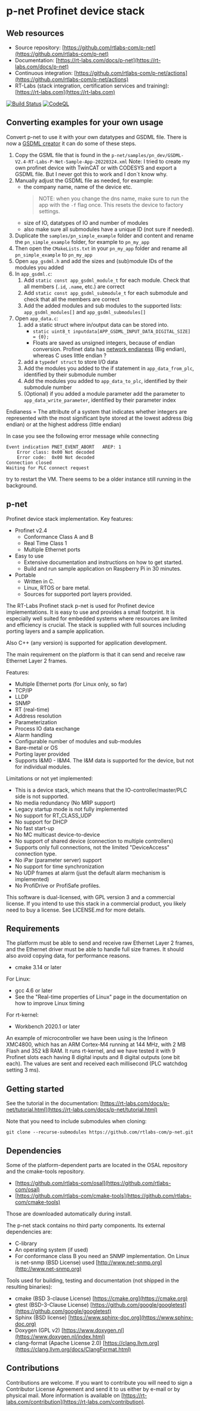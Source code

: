 p-net Profinet device stack
===========================

Web resources
-------------

* Source repository: [https://github.com/rtlabs-com/p-net](https://github.com/rtlabs-com/p-net)
* Documentation: [https://rt-labs.com/docs/p-net](https://rt-labs.com/docs/p-net)
* Continuous integration: [https://github.com/rtlabs-com/p-net/actions](https://github.com/rtlabs-com/p-net/actions)
* RT-Labs (stack integration, certification services and training): [https://rt-labs.com](https://rt-labs.com)


[![Build Status](https://github.com/rtlabs-com/p-net/workflows/Build/badge.svg?branch=master)](https://github.com/rtlabs-com/p-net/actions?workflow=Build)
[![CodeQL](https://github.com/rtlabs-com/p-net/workflows/CodeQL/badge.svg?branch=master)](https://github.com/rtlabs-com/p-net/actions?workflow=CodeQL)

Converting examples for your own usage
-------------------------------------
Convert p-net to use it with your own datatypes and GSDML file. There is now a [GSDML creator](https://github.com/InspireHornets/gsdml-creator)
it can do some of these steps.

1. Copy the GSML file that is found in the `p-net/samples/pn_dev/GSDML-V2.4-RT-Labs-P-Net-Sample-App-20220324.xml`
    Note: I tried to create my own profinet device with TwinCAT or with CODESYS and export a GSDML file.
    But I never got this to work and I don´t know why.
2. Manually adjust the GSDML file as needed, for example:
   - the company name, name of the device etc.
        > NOTE: when you change the dns name, make sure to run the app with the `-f` flag once. This resets the device to factory settings.
   - size of IO, datatypes of IO and number of modules
   - also make sure all submodules have a unique ID (not sure if needed).
1. Duplicate the `samples/pn_simple_example` folder and content and rename the `pn_simple_example` folder, for example to `pn_my_app`
2. Then open the `CMakeLists.txt` in your `pn_my_app` folder and rename all `pn_simple_example` to `pn_my_app`
3. Open `app_gsdml.h` and add the sizes and (sub)module IDs of the modules you added
4. In `app_gsdml.c`:
   1. Add `static const app_gsdml_module_t`  for each module. Check that all members (`.id`, `.name`, etc.) are correct
   2. Add `static const app_gsdml_submodule_t`  for each submodule and check that all the members are correct
   3. Add the added modules and sub modules to the supported lists: `app_gsdml_modules[]` and `app_gsdml_submodules[]`
5. Open `app_data.c`:
   1. add a static struct where in/output data can be stored into.
      - `static uint8_t inputdata[APP_GSDML_INPUT_DATA_DIGITAL_SIZE] = {0};`
      - Floats are saved as unsigned integers, because of endian conversion. Profinet data has [network endianess](https://en.wikipedia.org/wiki/Endianness#Networking) (Big endian), whereas C uses little endian ?
   1. add a `typedef struct` to store I/O data
   2. Add the modules you added to the if statement in `app_data_from_plc`, identified by their submodule number
   3. Add the modules you added to `app_data_to_plc`, identified by their submodule number
   4. (Optional) if you added a module parameter add the parameter to `app_data_write_parameter`, identified by their parameter index

Endianess = The attribute of a system that indicates whether integers are represented with the most significant byte stored at the lowest address (big endian) or at the highest address (little endian)

In case you see the following error message while connecting

```
Event indication PNET_EVENT_ABORT   AREP: 1
    Error class: 0x00 Not decoded
    Error code:  0x00 Not decoded
Connection closed
Waiting for PLC connect request
```

try to restart the VM. There seems to be a older instance still running in the background.

p-net
-----
Profinet device stack implementation. Key features:
* Profinet v2.4
  * Conformance Class A and B
  * Real Time Class 1
  * Multiple Ethernet ports
* Easy to use
  * Extensive documentation and instructions on how to get started.
  * Build and run sample application on Raspberry Pi in 30 minutes.
* Portable
  * Written in C.
  * Linux, RTOS or bare metal.
  * Sources for supported port layers provided.

The RT-Labs Profinet stack p-net is used for Profinet device
implementations. It is easy to use and provides a small footprint. It
is especially well suited for embedded systems where resources are
limited and efficiency is crucial.
The stack is supplied with full sources including porting
layers and a sample application.

Also C++ (any version) is supported for application development.

The main requirement on the platform
is that it can send and receive raw Ethernet Layer 2 frames.

Features:
 * Multiple Ethernet ports (for Linux only, so far)
 * TCP/IP
 * LLDP
 * SNMP
 * RT (real-time)
 * Address resolution
 * Parameterization
 * Process IO data exchange
 * Alarm handling
 * Configurable number of modules and sub-modules
 * Bare-metal or OS
 * Porting layer provided
 * Supports I&M0 - I&M4. The I&M data is supported for the device, but not for
   individual modules.

Limitations or not yet implemented:

* This is a device stack, which means that the IO-controller/master/PLC side is
  not supported.
* No media redundancy (No MRP support)
* Legacy startup mode is not fully implemented
* No support for RT_CLASS_UDP
* No support for DHCP
* No fast start-up
* No MC multicast device-to-device
* No support of shared device (connection to multiple controllers)
* Supports only full connections, not the limited "DeviceAccess" connection type.
* No iPar (parameter server) support
* No support for time synchronization
* No UDP frames at alarm (just the default alarm mechanism is implemented)
* No ProfiDrive or ProfiSafe profiles.

This software is dual-licensed, with GPL version 3 and a commercial license.
If you intend to use this stack in a commercial product, you likely need to
buy a license. See LICENSE.md for more details.


Requirements
------------
The platform must be able to send and receive raw Ethernet Layer 2 frames,
and the Ethernet driver must be able to handle full size frames. It
should also avoid copying data, for performance reasons.

* cmake 3.14 or later

For Linux:

* gcc 4.6 or later
* See the "Real-time properties of Linux" page in the documentation on how to
  improve Linux timing

For rt-kernel:

* Workbench 2020.1 or later

An example of microcontroller we have been using is the Infineon XMC4800,
which has an ARM Cortex-M4 running at 144 MHz, with 2 MB Flash and 352 kB RAM.
It runs rt-kernel, and we have tested it with 9 Profinet slots each
having 8 digital inputs and 8 digital outputs (one bit each). The values are
sent and received each millisecond (PLC watchdog setting 3 ms).


Getting started
---------------
See the tutorial in the documentation: [https://rt-labs.com/docs/p-net/tutorial.html](https://rt-labs.com/docs/p-net/tutorial.html)

Note that you need to include submodules when cloning:

```
git clone --recurse-submodules https://github.com/rtlabs-com/p-net.git
```

Dependencies
------------
Some of the platform-dependent parts are located in the OSAL repository and the
cmake-tools repository.

* [https://github.com/rtlabs-com/osal](https://github.com/rtlabs-com/osal)
* [https://github.com/rtlabs-com/cmake-tools](https://github.com/rtlabs-com/cmake-tools)

Those are downloaded automatically during install.

The p-net stack contains no third party components. Its external dependencies are:

* C-library
* An operating system (if used)
* For conformance class B you need an SNMP implementation. On Linux is
   net-snmp (BSD License) used [http://www.net-snmp.org](http://www.net-snmp.org)

Tools used for building, testing and documentation (not shipped in the resulting binaries):

* cmake (BSD 3-clause License)  [https://cmake.org](https://cmake.org)
* gtest (BSD-3-Clause License) [https://github.com/google/googletest](https://github.com/google/googletest)
* Sphinx (BSD license) [https://www.sphinx-doc.org](https://www.sphinx-doc.org)
* Doxygen (GPL v2) [https://www.doxygen.nl](https://www.doxygen.nl/index.html)
* clang-format (Apache License 2.0) [https://clang.llvm.org](https://clang.llvm.org/docs/ClangFormat.html)


Contributions
--------------
Contributions are welcome. If you want to contribute you will need to
sign a Contributor License Agreement and send it to us either by
e-mail or by physical mail. More information is available
on [https://rt-labs.com/contribution](https://rt-labs.com/contribution).
